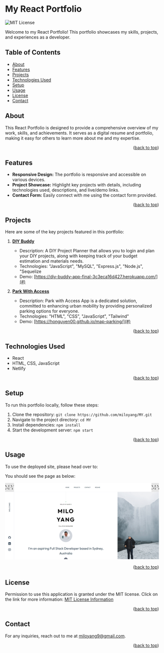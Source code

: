 <a name="readme-top"></a>
# My React Portfolio

![MIT License](https://img.shields.io/badge/license-MIT-important)

Welcome to my React Portfolio! This portfolio showcases my skills, projects, and experiences as a developer.

## Table of Contents
- [About](#about)
- [Features](#features)
- [Projects](#projects)
- [Technologies Used](#technologies-used)
- [Setup](#setup)
- [Usage](#usage)
- [License](#license)
- [Contact](#contact)

## About

This React Portfolio is designed to provide a comprehensive overview of my work, skills, and achievements. It serves as a digital resume and portfolio, making it easy for others to learn more about me and my expertise.

<p align="right">(<a href="#readme-top">back to top</a>)</p>

## Features

- **Responsive Design:** The portfolio is responsive and accessible on various devices.
- **Project Showcase:** Highlight key projects with details, including technologies used, descriptions, and live/demo links.
- **Contact Form:** Easily connect with me using the contact form provided.

<p align="right">(<a href="#readme-top">back to top</a>)</p>

## Projects

Here are some of the key projects featured in this portfolio:

1. **[DIY Buddy](#)**
   - Description: A DIY Project Planner that allows you to login and plan your DIY projects, along with keeping track of your budget estimation and materials needs.
   - Technologies: "JavaScript", "MySQL", "Express.js", "Node.js", "Sequelize
   - Demo: [https://diy-buddy-app-final-3c3eca16d427.herokuapp.com/](#)

2. **[Park With Access](#)**
   - Description: Park with Access App is a dedicated solution, committed to enhancing urban mobility by providing personalized parking options for everyone.
   - Technologies: "HTML", "CSS", "JavaScript", "Tailwind"
   - Demo: [https://honguyen00.github.io/map-parking/](#)

<p align="right">(<a href="#readme-top">back to top</a>)</p>

## Technologies Used

- React
- HTML, CSS, JavaScript
- Netlify

<p align="right">(<a href="#readme-top">back to top</a>)</p>

## Setup

To run this portfolio locally, follow these steps:

1. Clone the repository: `git clone https://github.com/miloyang/MY.git`
2. Navigate to the project directory: `cd MY`
3. Install dependencies: `npm install`
4. Start the development server: `npm start`

<p align="right">(<a href="#readme-top">back to top</a>)</p>

## Usage

To use the deployed site, please head over to: 

You should see the page as below:

![Milo Yang's Portfolio Screenshot](public/Portfolio.png)

<p align="right">(<a href="#readme-top">back to top</a>)</p>

## License

Permission to use this application is granted under the MIT license.
Click on the link for more information: [MIT License Information](https://opensource.org/licenses/MIT)

<p align="right">(<a href="#readme-top">back to top</a>)</p>

## Contact

For any inquiries, reach out to me at [miloyang9@gmail.com](mailto:miloyang9@gmail.com).

<p align="right">(<a href="#readme-top">back to top</a>)</p>